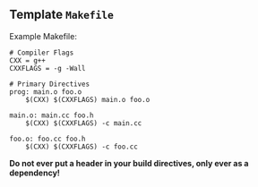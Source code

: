 ## Template `Makefile`
Example Makefile:
```make
# Compiler Flags
CXX = g++
CXXFLAGS = -g -Wall

# Primary Directives
prog: main.o foo.o
	$(CXX) $(CXXFLAGS) main.o foo.o

main.o: main.cc foo.h
	$(CXX) $(CXXFLAGS) -c main.cc

foo.o: foo.cc foo.h
	$(CXX) $(CXXFLAGS) -c foo.cc

```

**Do not ever put a header in your build directives, only ever as a dependency!**